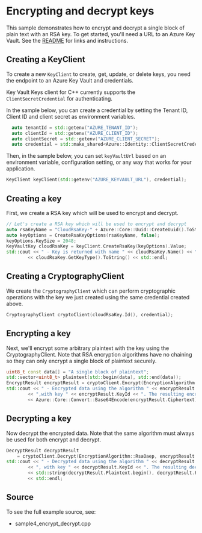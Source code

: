 # Encrypting and decrypt keys

This sample demonstrates how to encrypt and decrypt a single block of plain text with an RSA key.
To get started, you'll need a URL to an Azure Key Vault. See the [README](https://github.com/Azure/azure-sdk-for-cpp/blob/main/sdk/keyvault/azure-security-keyvault-keys/README.md) for links and instructions.

## Creating a KeyClient

To create a new `KeyClient` to create, get, update, or delete keys, you need the endpoint to an Azure Key Vault and credentials.

Key Vault Keys client for C++ currently supports the `ClientSecretCredential` for authenticating.

In the sample below, you can create a credential by setting the Tenant ID, Client ID and client secret as environment variables.

```cpp Snippet:KeysSample1CreateCredential
  auto tenantId = std::getenv("AZURE_TENANT_ID");
  auto clientId = std::getenv("AZURE_CLIENT_ID");
  auto clientSecret = std::getenv("AZURE_CLIENT_SECRET");
  auto credential = std::make_shared<Azure::Identity::ClientSecretCredential>(tenantId, clientId, clientSecret);
```

Then, in the sample below, you can set `keyVaultUrl` based on an environment variable, configuration setting, or any way that works for your application.

```cpp Snippet:KeysSample1KeyClient
KeyClient keyClient(std::getenv("AZURE_KEYVAULT_URL"), credential);
```

## Creating a key

First, we create a RSA key which will be used to encrypt and decrypt.

```cpp
// Let's create a RSA key which will be used to encrypt and decrypt
auto rsaKeyName = "CloudRsaKey-" + Azure::Core::Uuid::CreateUuid().ToString();
auto keyOptions = CreateRsaKeyOptions(rsaKeyName, false);
keyOptions.KeySize = 2048;
KeyVaultKey cloudRsaKey = keyClient.CreateRsaKey(keyOptions).Value;
std::cout << " - Key is returned with name " << cloudRsaKey.Name() << " and type "
        << cloudRsaKey.GetKeyType().ToString() << std::endl;
```

## Creating a CryptographyClient

We create the `CryptographyClient` which can perform cryptographic operations with the key we just created using the same credential created above.

```cpp
CryptographyClient cryptoClient(cloudRsaKey.Id(), credential);
```

## Encrypting a key

Next, we'll encrypt some arbitrary plaintext with the key using the CryptographyClient.
Note that RSA encryption algorithms have no chaining so they can only encrypt a single block of plaintext securely.

```cpp
uint8_t const data[] = "A single block of plaintext";
std::vector<uint8_t> plaintext(std::begin(data), std::end(data));
EncryptResult encryptResult = cryptoClient.Encrypt(EncryptionAlgorithm::RsaOaep, plaintext);
std::cout << " - Encrypted data using the algorithm " << encryptResult.Algorithm.ToString()
        << ",with key " << encryptResult.KeyId << ". The resulting encrypted data is: "
        << Azure::Core::Convert::Base64Encode(encryptResult.Ciphertext) << std::endl;
```

## Decrypting a key

Now decrypt the encrypted data. Note that the same algorithm must always be used for both encrypt and decrypt.

```cpp
DecryptResult decryptResult
    = cryptoClient.Decrypt(EncryptionAlgorithm::RsaOaep, encryptResult.Ciphertext);
std::cout << " - Decrypted data using the algorithm " << decryptResult.Algorithm.ToString()
        << ", with key " << decryptResult.KeyId << ". The resulting decrypted data is: "
        << std::string(decryptResult.Plaintext.begin(), decryptResult.Plaintext.end())
        << std::endl;
```

## Source

To see the full example source, see:

- sample4_encrypt_decrypt.cpp
